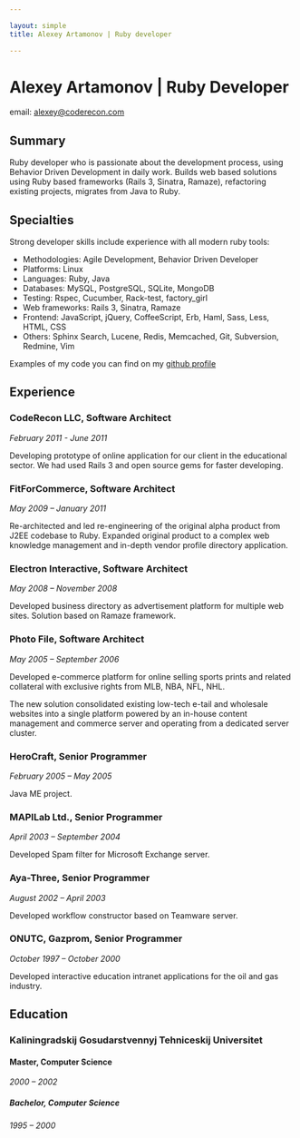 ```yaml
---

layout: simple
title: Alexey Artamonov | Ruby developer

---
```


Alexey Artamonov | Ruby Developer
=================================

email: <a href="mailto:alexey@coderecon.com">alexey@coderecon.com</a>

Summary
-------

Ruby developer who is passionate about the development process, using Behavior Driven Development in daily work. 
Builds web based solutions using Ruby based frameworks (Rails 3, Sinatra, Ramaze), refactoring existing projects, 
migrates from Java to Ruby.

Specialties
-----------

Strong developer skills include experience with all modern ruby tools:

* Methodologies: Agile Development, Behavior Driven Developer
* Platforms: Linux
* Languages: Ruby, Java
* Databases: MySQL, PostgreSQL, SQLite, MongoDB
* Testing: Rspec, Cucumber, Rack-test, factory_girl
* Web frameworks: Rails 3, Sinatra, Ramaze
* Frontend: JavaScript, jQuery, CoffeeScript, Erb, Haml, Sass, Less, HTML, CSS
* Others: Sphinx Search, Lucene, Redis, Memcached, Git, Subversion, Redmine, Vim

Examples of my code you can find on my <a href="http://github.com/useruby">github profile</a>

Experience
----------

### CodeRecon LLC, Software Architect
  _February 2011 - June 2011_ 

  Developing prototype of online application for our client in the educational sector. 
  We had used Rails 3 and open source gems for faster developing. 

### FitForCommerce, Software Architect
  _May 2009 – January 2011_

  Re-architected and led re-engineering of the original alpha product from J2EE codebase 
  to Ruby. Expanded original product to a complex web knowledge management and in-depth 
  vendor profile directory application.

### Electron Interactive, Software Architect
  _May 2008 – November 2008_

  Developed business directory as advertisement platform for multiple web sites. 
  Solution based on Ramaze framework.  

### Photo File, Software Architect
  _May 2005 – September 2006_

  Developed e-commerce platform for online selling sports prints and related collateral 
  with exclusive rights from MLB, NBA, NFL, NHL.

  The new solution consolidated existing low-tech e-tail and wholesale websites into a 
  single platform powered by an in-house content management and commerce server and 
  operating from a dedicated server cluster.

### HeroCraft, Senior Programmer
  _February 2005 – May 2005_

  Java ME project.

### MAPILab Ltd., Senior Programmer
  _April 2003 – September 2004_

  Developed Spam filter for Microsoft Exchange server. 

### Aya-Three, Senior Programmer
  _August 2002 – April 2003_

  Developed workflow constructor based on Teamware server.

### ONUTC, Gazprom, Senior Programmer
  _October 1997 – October 2000_

  Developed interactive education intranet applications for the oil and gas industry.

Education
---------

### Kaliningradskij Gosudarstvennyj Tehniceskij Universitet

#### Master, Computer Science
  _2000 – 2002_

##### Bachelor, Computer Science
  _1995 – 2000_
